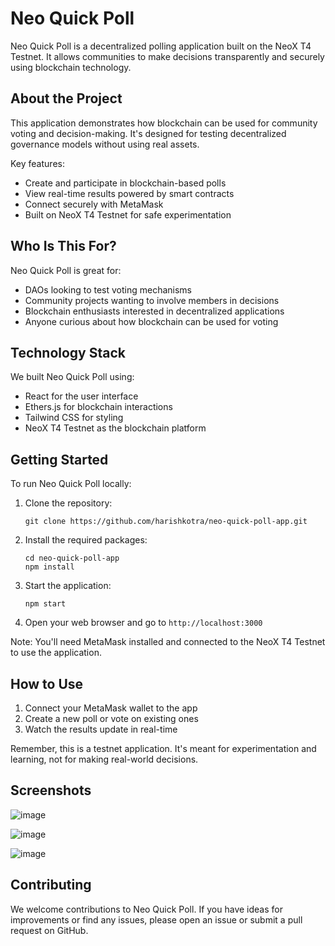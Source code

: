 # Neo Quick Poll

Neo Quick Poll is a decentralized polling application built on the NeoX T4 Testnet. It allows communities to make decisions transparently and securely using blockchain technology.

## About the Project

This application demonstrates how blockchain can be used for community voting and decision-making. It's designed for testing decentralized governance models without using real assets. 

Key features:
- Create and participate in blockchain-based polls
- View real-time results powered by smart contracts
- Connect securely with MetaMask
- Built on NeoX T4 Testnet for safe experimentation

## Who Is This For?

Neo Quick Poll is great for:
- DAOs looking to test voting mechanisms
- Community projects wanting to involve members in decisions
- Blockchain enthusiasts interested in decentralized applications
- Anyone curious about how blockchain can be used for voting

## Technology Stack

We built Neo Quick Poll using:
- React for the user interface
- Ethers.js for blockchain interactions
- Tailwind CSS for styling
- NeoX T4 Testnet as the blockchain platform

## Getting Started

To run Neo Quick Poll locally:

1. Clone the repository:
   ```
   git clone https://github.com/harishkotra/neo-quick-poll-app.git
   ```

2. Install the required packages:
   ```
   cd neo-quick-poll-app
   npm install
   ```

3. Start the application:
   ```
   npm start
   ```

4. Open your web browser and go to `http://localhost:3000`

Note: You'll need MetaMask installed and connected to the NeoX T4 Testnet to use the application.

## How to Use

1. Connect your MetaMask wallet to the app
2. Create a new poll or vote on existing ones
3. Watch the results update in real-time

Remember, this is a testnet application. It's meant for experimentation and learning, not for making real-world decisions.

## Screenshots

![image](https://github.com/user-attachments/assets/b8f7755a-336a-4f5f-81e5-aac0b15c2af7)

![image](https://github.com/user-attachments/assets/fd892fe1-a646-4535-aaae-4b2f02207a13)

![image](https://github.com/user-attachments/assets/a6859113-d344-4a29-82d4-e690663fd869)

## Contributing

We welcome contributions to Neo Quick Poll. If you have ideas for improvements or find any issues, please open an issue or submit a pull request on GitHub.
